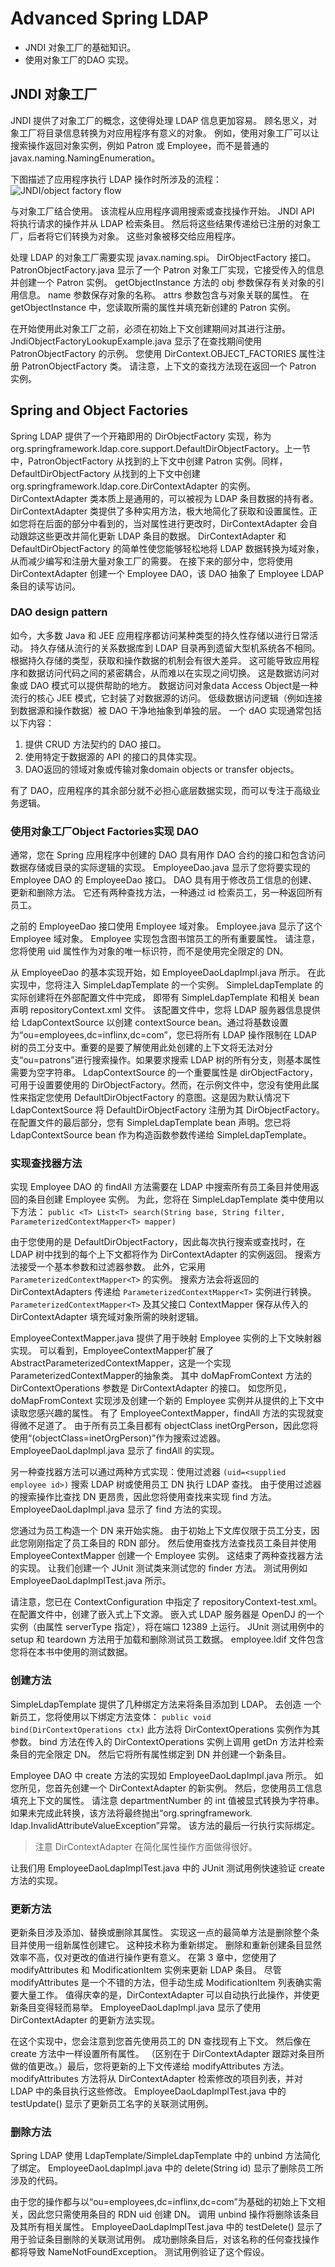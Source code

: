 # Advanced Spring LDAP

- JNDI 对象工厂的基础知识。
- 使用对象工厂的DAO 实现。

## JNDI 对象工厂

JNDI 提供了对象工厂的概念，这使得处理 LDAP 信息更加容易。 顾名思义，对象工厂将目录信息转换为对应用程序有意义的对象。 例如，使用对象工厂可以让搜索操作返回对象实例，例如 Patron 或 Employee，而不是普通的 javax.naming.NamingEnumeration。

下图描述了应用程序执行 LDAP 操作时所涉及的流程：
![JNDI/object factory flow](../../resources/JNDI_object_factory_flow.png)

与对象工厂结合使用。 该流程从应用程序调用搜索或查找操作开始。 JNDI API 将执行请求的操作并从 LDAP 检索条目。 然后将这些结果传递给已注册的对象工厂，后者将它们转换为对象。 这些对象被移交给应用程序。

处理 LDAP 的对象工厂需要实现 javax.naming.spi。 DirObjectFactory 接口。 PatronObjectFactory.java 显示了一个 Patron 对象工厂实现，它接受传入的信息并创建一个 Patron 实例。 getObjectInstance 方法的 obj 参数保存有关对象的引用信息。 name 参数保存对象的名称。 attrs 参数包含与对象关联的属性。 在 getObjectInstance 中，您读取所需的属性并填充新创建的 Patron 实例。

在开始使用此对象工厂之前，必须在初始上下文创建期间对其进行注册。 JndiObjectFactoryLookupExample.java 显示了在查找期间使用 PatronObjectFactory 的示例。 您使用 DirContext.OBJECT_FACTORIES 属性注册 PatronObjectFactory 类。 请注意，上下文的查找方法现在返回一个 Patron 实例。

## Spring and Object Factories

Spring LDAP 提供了一个开箱即用的 DirObjectFactory 实现，称为 org.springframework.ldap.core.support.DefaultDirObjectFactory。上一节中，PatronObjectFactory 从找到的上下文中创建 Patron 实例。同样， DefaultDirObjectFactory 从找到的上下文中创建 org.springframework.ldap.core.DirContextAdapter 的实例。
DirContextAdapter 类本质上是通用的，可以被视为 LDAP 条目数据的持有者。 DirContextAdapter 类提供了多种实用方法，极大地简化了获取和设置属性。正如您将在后面的部分中看到的，当对属性进行更改时，DirContextAdapter 会自动跟踪这些更改并简化更新 LDAP 条目的数据。 DirContextAdapter 和 DefaultDirObjectFactory 的简单性使您能够轻松地将 LDAP 数据转换为域对象，从而减少编写和注册大量对象工厂的需要。
在接下来的部分中，您将使用 DirContextAdapter 创建一个 Employee DAO，该 DAO 抽象了 Employee LDAP 条目的读写访问。

### DAO design pattern

如今，大多数 Java 和 JEE 应用程序都访问某种类型的持久性存储以进行日常活动。 持久存储从流行的关系数据库到 LDAP 目录再到遗留大型机系统各不相同。 根据持久存储的类型，获取和操作数据的机制会有很大差异。 这可能导致应用程序和数据访问代码之间的紧密耦合，从而难以在实现之间切换。 这是数据访问对象或 DAO 模式可以提供帮助的地方。
数据访问对象data Access Object是一种流行的核心 JEE 模式，它封装了对数据源的访问。 低级数据访问逻辑（例如连接到数据源和操作数据）被 DAO 干净地抽象到单独的层。 一个 dAO 实现通常包括以下内容：

1. 提供 CRUD 方法契约的 DAO 接口。
2. 使用特定于数据源的 API 的接口的具体实现。
3. DAO返回的领域对象或传输对象domain objects or transfer objects。

有了 DAO，应用程序的其余部分就不必担心底层数据实现，而可以专注于高级业务逻辑。

### 使用对象工厂Object Factories实现 DAO

通常，您在 Spring 应用程序中创建的 DAO 具有用作 DAO 合约的接口和包含访问数据存储或目录的实际逻辑的实现。 EmployeeDao.java 显示了您将要实现的 Employee DAO 的 EmployeeDao 接口。 DAO 具有用于修改员工信息的创建、更新和删除方法。 它还有两种查找方法，一种通过 id 检索员工，另一种返回所有员工。

之前的 EmployeeDao 接口使用 Employee 域对象。 Employee.java 显示了这个 Employee 域对象。 Employee 实现包含图书馆员工的所有重要属性。 请注意，您将使用 uid 属性作为对象的唯一标识符，而不是使用完全限定的 DN。

从 EmployeeDao 的基本实现开始，如 EmployeeDaoLdapImpl.java 所示。
在此实现中，您将注入 SimpleLdapTemplate 的一个实例。
SimpleLdapTemplate 的实际创建将在外部配置文件中完成， 即带有 SimpleLdapTemplate 和相关 bean 声明 repositoryContext.xml 文件。
该配置文件中，您将 LDAP 服务器信息提供给 LdapContextSource 以创建 contextSource bean。通过将基数设置为“ou=employees,dc=inflinx,dc=com”，您已将所有 LDAP 操作限制在 LDAP 树的员工分支中。重要的是要了解使用此处创建的上下文将无法对分支“ou=patrons”进行搜索操作。如果要求搜索 LDAP 树的所有分支，则基本属性需要为空字符串。
LdapContextSource 的一个重要属性是 dirObjectFactory，可用于设置要使用的 DirObjectFactory。然而，在示例文件中，您没有使用此属性来指定您使用 DefaultDirObjectFactory 的意图。这是因为默认情况下 LdapContextSource 将 DefaultDirObjectFactory 注册为其 DirObjectFactory。
在配置文件的最后部分，您有 SimpleLdapTemplate bean 声明。您已将 LdapContextSource bean 作为构造函数参数传递给 SimpleLdapTemplate。

### 实现查找器方法

实现 Employee DAO 的 findAll 方法需要在 LDAP 中搜索所有员工条目并使用返回的条目创建 Employee 实例。 为此，您将在 SimpleLdapTemplate 类中使用以下方法：
`public <T> List<T> search(String base, String filter, ParameterizedContextMapper<T> mapper)`

由于您使用的是 DefaultDirObjectFactory，因此每次执行搜索或查找时，在 LDAP 树中找到的每个上下文都将作为 DirContextAdapter 的实例返回。 搜索方法接受一个基本参数和过滤器参数。 此外，它采用 `ParameterizedContextMapper<T>` 的实例。 搜索方法会将返回的 DirContextAdapters 传递给 `ParameterizedContextMapper<T>` 实例进行转换。
`ParameterizedContextMapper<T>` 及其父接口 ContextMapper 保存从传入的 DirContextAdapter 填充域对象所需的映射逻辑。

EmployeeContextMapper.java 提供了用于映射 Employee 实例的上下文映射器实现。 可以看到，EmployeeContextMapper扩展了AbstractParameterizedContextMapper，这是一个实现ParameterizedContextMapper的抽象类。
其中 doMapFromContext 方法的 DirContextOperations 参数是 DirContextAdapter 的接口。 如您所见，doMapFromContext 实现涉及创建一个新的 Employee 实例并从提供的上下文中读取您感兴趣的属性。
有了 EmployeeContextMapper，findAll 方法的实现就变得微不足道了。 由于所有员工条目都有 objectClass inetOrgPerson，因此您将使用“(objectClass=inetOrgPerson)”作为搜索过滤器。 EmployeeDaoLdapImpl.java 显示了 findAll 的实现。

另一种查找器方法可以通过两种方式实现：使用过滤器 `(uid=<supplied employee id>)` 搜索 LDAP 树或使用员工 DN 执行 LDAP 查找。 由于使用过滤器的搜索操作比查找 DN 更昂贵，因此您将使用查找来实现 find 方法。 EmployeeDaoLdapImpl.java 显示了 find 方法的实现。

您通过为员工构造一个 DN 来开始实施。 由于初始上下文库仅限于员工分支，因此您刚刚指定了员工条目的 RDN 部分。 然后使用查找方法查找员工条目并使用 EmployeeContextMapper 创建一个 Employee 实例。
这结束了两种查找器方法的实现。 让我们创建一个 JUnit 测试类来测试您的 finder 方法。 测试用例如 EmployeeDaoLdapImplTest.java 所示。

请注意，您已在 ContextConfiguration 中指定了 repositoryContext-test.xml。 在配置文件中，创建了嵌入式上下文源。 嵌入式 LDAP 服务器是 OpenDJ 的一个实例（由属性 serverType 指定），将在端口 12389 上运行。
JUnit 测试用例中的 setup 和 teardown 方法用于加载和删除测试员工数据。 employee.ldif 文件包含您将在本书中使用的测试数据。

### 创建方法

SimpleLdapTemplate 提供了几种绑定方法来将条目添加到 LDAP。 去创造
一个新员工，您将使用以下绑定方法变体：
`public void bind(DirContextOperations ctx)`
此方法将 DirContextOperations 实例作为其参数。 bind 方法在传入的 DirContextOperations 实例上调用 getDn 方法并检索条目的完全限定 DN。 然后它将所有属性绑定到 DN 并创建一个新条目。

Employee DAO 中 create 方法的实现如 EmployeeDaoLdapImpl.java 所示。 如您所见，您首先创建一个 DirContextAdapter 的新实例。
然后，您使用员工信息填充上下文的属性。 请注意
departmentNumber 的 int 值被显式转换为字符串。 如果未完成此转换，该方法将最终抛出“org.springframework. ldap.InvalidAttributeValueException”异常。 该方法的最后一行执行实际绑定。

> 注意 DirContextAdapter 在简化属性操作方面做得很好。

让我们用 EmployeeDaoLdapImplTest.java 中的 JUnit 测试用例快速验证 create 方法的实现。

### 更新方法

更新条目涉及添加、替换或删除其属性。 实现这一点的最简单方法是删除整个条目并使用一组新属性创建它。 这种技术称为重新绑定。 删除和重新创建条目显然效率不高，仅对更改的值进行操作更有意义。
在第 3 章中，您使用了 modifyAttributes 和 ModificationItem 实例来更新 LDAP 条目。 尽管 modifyAttributes 是一个不错的方法，但手动生成 ModificationItem 列表确实需要大量工作。 值得庆幸的是，DirContextAdapter 可以自动执行此操作，并使更新条目变得轻而易举。 EmployeeDaoLdapImpl.java 显示了使用 DirContextAdapter 的更新方法实现。

在这个实现中，您会注意到您首先使用员工的 DN 查找现有上下文。 然后像在 create 方法中一样设置所有属性。 （区别在于 DirContextAdapter 跟踪对条目所做的值更改。）最后，您将更新的上下文传递给 modifyAttributes 方法。 modifyAttributes 方法将从 DirContextAdapter 检索修改的项目列表，并对 LDAP 中的条目执行这些修改。 EmployeeDaoLdapImplTest.java 中的 testUpdate() 显示了更新员工名字的关联测试用例。

### 删除方法

Spring LDAP 使用 LdapTemplate/SimpleLdapTemplate 中的 unbind 方法简化了绑定。 EmployeeDaoLdapImpl.java 中的 delete(String id) 显示了删除员工所涉及的代码。

由于您的操作都与以“ou=employees,dc=inflinx,dc=com”为基础的初始上下文相关，因此您只需使用条目的 RDN uid 创建 DN。 调用 unbind 操作将删除该条目及其所有相关属性。
EmployeeDaoLdapImplTest.java 中的 testDelete() 显示了用于验证条目删除的关联测试用例。 成功删除条目后，对该名称的任何查找操作都将导致 NameNotFoundException。 测试用例验证了这个假设。
